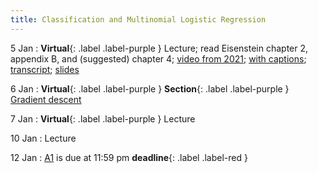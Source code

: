 ```yaml
---
title: Classification and Multinomial Logistic Regression
---
```


5 Jan
: **Virtual**{: .label .label-purple }  Lecture; read Eisenstein chapter 2, appendix B, and (suggested) chapter 4; [video from 2021](https://drive.google.com/file/d/1Luwa-sn4t2Hu6IA_-cUWXaDvMkpft9E4/view?usp=sharing); [with captions](https://drive.google.com/file/d/1iRFKwz8IInkjDFWB5rU7RO9tGtVna6wF/view?usp=sharing); [transcript](https://drive.google.com/file/d/1cxtCdPySB1PL72EQSWJOy2tpGkf0kYWK/view?usp=sharing); [slides](https://drive.google.com/file/d/1u3hyvV7bnh11yY6jCOnKOzWyWU8yPw6u/view?usp=sharing)

6 Jan
: **Virtual**{: .label .label-purple } **Section**{: .label .label-purple } [Gradient descent](#) 

7 Jan 
: **Virtual**{: .label .label-purple }  Lecture 

10 Jan
: Lecture

12 Jan
: [A1](assets/docs/A1.pdf) is due at 11:59 pm **deadline**{: .label .label-red }
